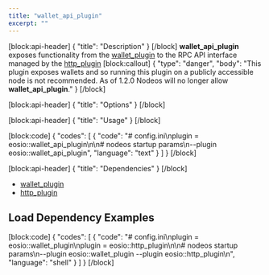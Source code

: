 ```yaml
---
title: "wallet_api_plugin"
excerpt: ""
---
```

[block:api-header]
{
  "title": "Description"
}
[/block]
**wallet_api_plugin** exposes functionality from the [wallet_plugin](doc:wallet_plugin) to the RPC API interface managed by the [http_plugin](doc:http_plugin)
[block:callout]
{
  "type": "danger",
  "body": "This plugin exposes wallets and so running this plugin on a publicly accessible node is not recommended. As of 1.2.0 Nodeos will no longer allow **wallet_api_plugin**."
}
[/block]

[block:api-header]
{
  "title": "Options"
}
[/block]

[block:api-header]
{
  "title": "Usage"
}
[/block]

[block:code]
{
  "codes": [
    {
      "code": "# config.ini\nplugin = eosio::wallet_api_plugin\n\n# nodeos startup params\n--plugin eosio::wallet_api_plugin",
      "language": "text"
    }
  ]
}
[/block]

[block:api-header]
{
  "title": "Dependencies"
}
[/block]
- [wallet_plugin](doc:wallet_plugin) 
- [http_plugin](doc:http_plugin) 

## Load Dependency Examples
[block:code]
{
  "codes": [
    {
      "code": "# config.ini\nplugin = eosio::wallet_plugin\nplugin = eosio::http_plugin\n\n# nodeos startup params\n--plugin eosio::wallet_plugin --plugin eosio::http_plugin\n",
      "language": "shell"
    }
  ]
}
[/block]